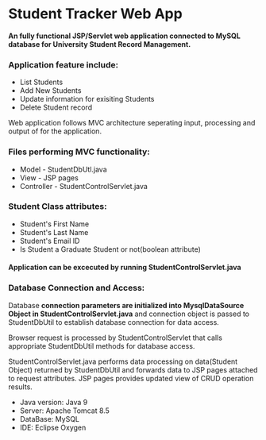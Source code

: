 # Student Tracker Web App

**An fully functional JSP/Servlet web application connected to MySQL database for University Student Record Management.**

### Application feature include:
- List Students
- Add New Students
- Update information for exisiting Students
- Delete Student record

Web application follows MVC architecture seperating input, processing and output of for the application.

### Files performing MVC functionality:
- Model - StudentDbUtl.java
- View - JSP pages
- Controller - StudentControlServlet.java

### Student Class attributes: 
- Student's First Name
- Student's Last Name
- Student's Email ID
- Is Student a Graduate Student or not(boolean attribute)

#### Application can be excecuted by running **StudentControlServlet.java**

### Database Connection and Access:

Database **connection parameters are initialized into MysqlDataSource Object in StudentControlServlet.java** and connection object is passed to
StudentDbUtil to establish database connection for data access.

Browser request is processed by StudentControlServlet that calls appropriate StudentDbUtil methods for database access.

StudentControlServlet.java performs data processing on data(Student Object) returned by StudentDbUtil and forwards data to JSP pages attached to request attributes.
JSP pages provides updated view of CRUD operation results.



- Java version: Java 9
- Server: Apache Tomcat 8.5
- DataBase: MySQL
- IDE: Eclipse Oxygen
